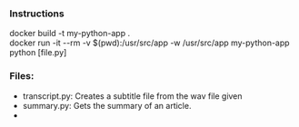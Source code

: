 ### Instructions
docker build -t my-python-app .<br>
docker run -it --rm -v $(pwd):/usr/src/app -w /usr/src/app my-python-app python [file.py]


### Files:
 - transcript.py: Creates a subtitle file from the wav file given
 - summary.py: Gets the summary of an article.
 - 
